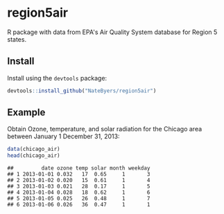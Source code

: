 # region5air

R package with data from EPA's Air Quality System database for Region 5 states.

## Install

Install using the `devtools` package:


```r
devtools::install_github("NateByers/region5air")
```

## Example

Obtain Ozone, temperature, and solar radiation for the Chicago area between January 1 December 31, 2013:


```r
data(chicago_air)
head(chicago_air)
```


```
##         date ozone temp solar month weekday
## 1 2013-01-01 0.032   17  0.65     1       3
## 2 2013-01-02 0.020   15  0.61     1       4
## 3 2013-01-03 0.021   28  0.17     1       5
## 4 2013-01-04 0.028   18  0.62     1       6
## 5 2013-01-05 0.025   26  0.48     1       7
## 6 2013-01-06 0.026   36  0.47     1       1
```

